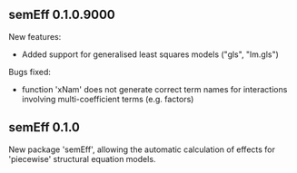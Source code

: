 ## semEff 0.1.0.9000

New features:

* Added support for generalised least squares models ("gls", "lm.gls")

Bugs fixed:

* function 'xNam' does not generate correct term names for interactions
involving multi-coefficient terms (e.g. factors)


## semEff 0.1.0
New package 'semEff', allowing the automatic calculation of effects for
'piecewise' structural equation models.
